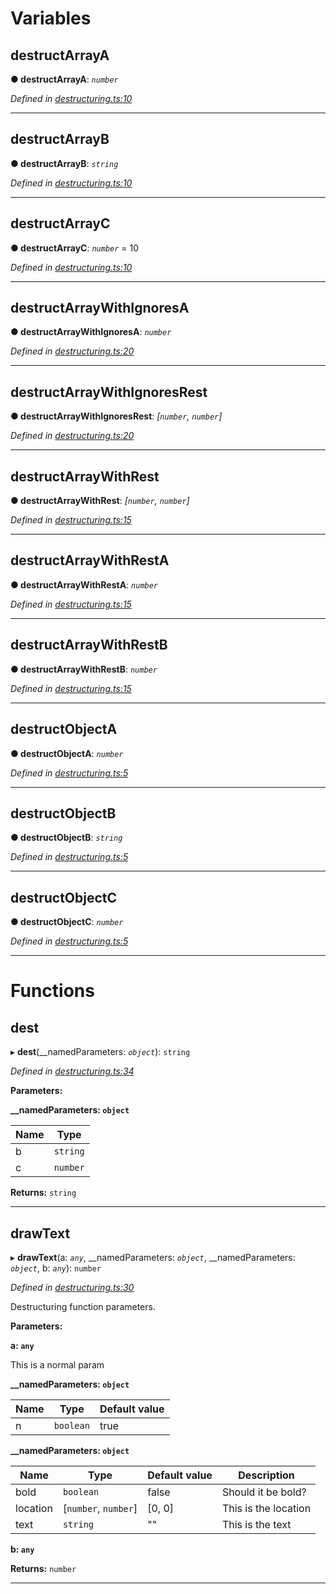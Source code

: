 

# Variables

<a id="destructarraya"></a>

##  destructArrayA

**● destructArrayA**: *`number`*

*Defined in [destructuring.ts:10](https://github.com/tgreyuk/typedoc-plugin-markdown/blob/master/test/src/destructuring.ts#L10)*

___
<a id="destructarrayb"></a>

##  destructArrayB

**● destructArrayB**: *`string`*

*Defined in [destructuring.ts:10](https://github.com/tgreyuk/typedoc-plugin-markdown/blob/master/test/src/destructuring.ts#L10)*

___
<a id="destructarrayc"></a>

##  destructArrayC

**● destructArrayC**: *`number`* = 10

*Defined in [destructuring.ts:10](https://github.com/tgreyuk/typedoc-plugin-markdown/blob/master/test/src/destructuring.ts#L10)*

___
<a id="destructarraywithignoresa"></a>

##  destructArrayWithIgnoresA

**● destructArrayWithIgnoresA**: *`number`*

*Defined in [destructuring.ts:20](https://github.com/tgreyuk/typedoc-plugin-markdown/blob/master/test/src/destructuring.ts#L20)*

___
<a id="destructarraywithignoresrest"></a>

##  destructArrayWithIgnoresRest

**● destructArrayWithIgnoresRest**: *[`number`, `number`]*

*Defined in [destructuring.ts:20](https://github.com/tgreyuk/typedoc-plugin-markdown/blob/master/test/src/destructuring.ts#L20)*

___
<a id="destructarraywithrest"></a>

##  destructArrayWithRest

**● destructArrayWithRest**: *[`number`, `number`]*

*Defined in [destructuring.ts:15](https://github.com/tgreyuk/typedoc-plugin-markdown/blob/master/test/src/destructuring.ts#L15)*

___
<a id="destructarraywithresta"></a>

##  destructArrayWithRestA

**● destructArrayWithRestA**: *`number`*

*Defined in [destructuring.ts:15](https://github.com/tgreyuk/typedoc-plugin-markdown/blob/master/test/src/destructuring.ts#L15)*

___
<a id="destructarraywithrestb"></a>

##  destructArrayWithRestB

**● destructArrayWithRestB**: *`number`*

*Defined in [destructuring.ts:15](https://github.com/tgreyuk/typedoc-plugin-markdown/blob/master/test/src/destructuring.ts#L15)*

___
<a id="destructobjecta"></a>

##  destructObjectA

**● destructObjectA**: *`number`*

*Defined in [destructuring.ts:5](https://github.com/tgreyuk/typedoc-plugin-markdown/blob/master/test/src/destructuring.ts#L5)*

___
<a id="destructobjectb"></a>

##  destructObjectB

**● destructObjectB**: *`string`*

*Defined in [destructuring.ts:5](https://github.com/tgreyuk/typedoc-plugin-markdown/blob/master/test/src/destructuring.ts#L5)*

___
<a id="destructobjectc"></a>

##  destructObjectC

**● destructObjectC**: *`number`*

*Defined in [destructuring.ts:5](https://github.com/tgreyuk/typedoc-plugin-markdown/blob/master/test/src/destructuring.ts#L5)*

___

# Functions

<a id="dest"></a>

##  dest

▸ **dest**(__namedParameters: *`object`*): `string`

*Defined in [destructuring.ts:34](https://github.com/tgreyuk/typedoc-plugin-markdown/blob/master/test/src/destructuring.ts#L34)*

**Parameters:**

**__namedParameters: `object`**

| Name | Type |
| ------ | ------ |
| b | `string` |
| c | `number` |

**Returns:** `string`

___
<a id="drawtext"></a>

##  drawText

▸ **drawText**(a: *`any`*, __namedParameters: *`object`*, __namedParameters: *`object`*, b: *`any`*): `number`

*Defined in [destructuring.ts:30](https://github.com/tgreyuk/typedoc-plugin-markdown/blob/master/test/src/destructuring.ts#L30)*

Destructuring function parameters.

**Parameters:**

**a: `any`**

This is a normal param

**__namedParameters: `object`**

| Name | Type | Default value |
| ------ | ------ | ------ |
| n | `boolean` | true |

**__namedParameters: `object`**

| Name | Type | Default value | Description |
| ------ | ------ | ------ | ------ |
| bold | `boolean` | false |  Should it be bold? |
| location | [`number`, `number`] |  [0, 0] |  This is the location |
| text | `string` | &quot;&quot; |  This is the text |

**b: `any`**

**Returns:** `number`

___

